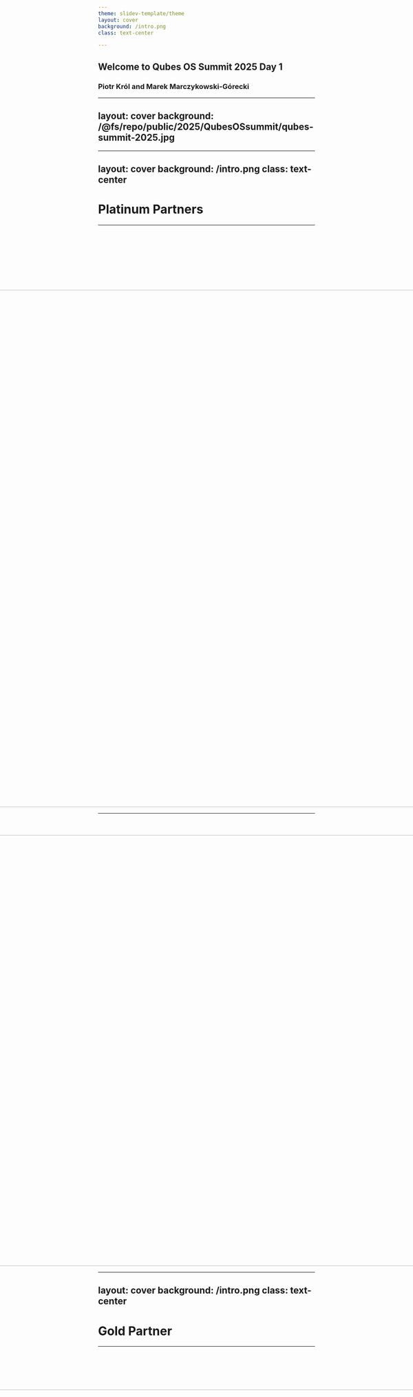 ```yaml
---
theme: slidev-template/theme
layout: cover
background: /intro.png
class: text-center

---
```

## Welcome to Qubes OS Summit 2025 Day 1

### Piotr Król and Marek Marczykowski-Górecki

<!-- markdownlint-disable MD022 MD003 -->
---
layout: cover
background: /@fs/repo/public/2025/QubesOSsummit/qubes-summit-2025.jpg
---

---
layout: cover
background: /intro.png
class: text-center
---
<!-- markdownlint-enable MD022 MD003 -->

# Platinum Partners

---

<div style="display: flex; justify-content: center; align-items: center;
  margin-top:150px;">
  <center>
    <img src="/@fs/repo/public/2024/QubesOSsummit/fopf_logo.png" width="1200">
  </center>
</div>

<!--

Freedom of the Press Foundation’s generous contribution and commitment to
defending press freedom and digital privacy by building secure communication
tools aligns with Qubes OS Summit goals of coordinating Qubes OS and associated
projects development, like SecureDrop, with community.

-->

---

<div style="display: flex; justify-content: center; align-items: center;
  margin-top:50px;">
<center><img src="/@fs/repo/public/2025/QubesOSsummit/ExpressVPN logo-Vertical.png" width="1000"></center>
</div>

<!--

Mullvad’s support for transparency and privacy enhancing technologies is known
in our community. What is more important you can support those who support us
by choosing their products in that way your getting great VPN with possibility
for anonymous or cryptocurrency payment, which is well recognized by
independent reviewers.

-->

<!-- markdownlint-disable MD022 MD003 -->
---
layout: cover
background: /intro.png
class: text-center
---
<!-- markdownlint-enable MD022 MD003 -->

# Gold Partner

---

<div style="display: flex; justify-content: center; align-items: center;
  margin-top:100px;">
<center><img src="/@fs/repo/public/2025/QubesOSsummit/mullvad_logo.png" width="1000"></center>
</div>
---
layout: cover
background: /intro.png
class: text-center
---
<!-- markdownlint-enable MD022 MD003 -->

# Silver Partners

---

<div style="display: flex; justify-content: center; align-items: center; gap: 1rem; height: 20vh;">
  <img src="/@fs/repo/public/2024/QubesOSsummit/novacustom_logo.png" style="max-width: 50%; height: auto;">
  <img src="/@fs/repo/public/2024/QubesOSsummit/nitrokey_logo.png" style="max-width: 80%; height: auto;">
</div>

<div style="display: flex; justify-content: center; align-items: center; height: 20vh;">
  <img src="/@fs/repo/public/2025/QubesOSsummit/power-up-privacy-logo-light.png" style="max-width: 40%; height: auto;">
</div>


<!--

NovaCustom’s deliver Qubes OS Certified Hardware maximizing transparency and
trustworthiness of our computing.

Nitrokey’s secure our digital life with USB FIDO-compliance tokens as well as
hardware with Heads firmware.

You can always thank them by recommending them and their products.

-->

---

# Supporting Contributor

* ## StarApps Ltd

We are grateful for the support from StarApps Ltd., company which use and rely
on Qubes OS and support FOSS philosophy.

---

<img src="/@fs/repo/public/2024/QubesOSsummit/qubes_2024_logo.png">

<div style="display: flex; flex-wrap: wrap; justify-content: center;
  align-items: center;">
  <img src="/@fs/repo/public/2024/QubesOSsummit/qubes_2023_logo.png" alt="Image
    1" style="max-width: 50%; height: auto; margin: 10px;">
  <img src="/@fs/repo/public/2024/QubesOSsummit/qubes_2022_logo.png" alt="Image
    2" style="max-width: 50%; height: auto; margin: 10px;">
  <img src="/@fs/repo/public/2024/QubesOSsummit/qubes_2021_logo.png" alt="Image
    3" style="max-width: 35%; height: auto; margin: 10px;">
  <img src="/@fs/repo/public/2024/QubesOSsummit/qubes_2020_logo.jpeg" alt="Image
    4" style="max-width: 30%; height: auto; margin: 10px;">
  <img src="/@fs/repo/public/2024/QubesOSsummit/qubes_2019_logo.png" alt="Image
    5" style="max-width: 25%; height: auto; margin: 10px;">
</div>

<!--

History

-->

---

# Accomplishments - 2023-2024

* Recap of vision and challenges presented last year.
* We added 50% to Qubes OS Certified Hardware (from 6 to 9)
  - although we have to admit that some old certified hardware is no longer
available,
* Qubes HCL statistics: 1055 (+61)
* Released Qubes OS 4.2 and three subsequent point releases
* Greatly improved updates experience
* Several UX improvements and new GUI tools - including new Qubes Global
  Config, more to come
* fwupd integration installed by default
* Community projects:
  - Automated configurability extended thanks to community contribution from Ben
  Grande in form of [qusal](https://github.com/ben-grande/qusal) based on
  previous unman work.

<!--

Qubes HCL snapshot date 18/09/2024

-->
---

# Accomplishments - 2023-2024

* Event organization improved:
  - A lot external talks in CfP, we had to reject some.
* Coming soon:
  - UEFI Secure Boot integration - more about that in tomorrow's talk.
    + TL;DR we are not there yet, but we are close. safeboot approach is still
  alive.
  - TrenchBoot AEM - we have some exciting news and demo for you.
  - Certified Hardware with Intel Boot Guard and UEFI Capsule Update coming in
  following months.
  - As mentioned last year SMI Transfer Monitor was integrated for Qubes OS
  Certified Hardware MSI PRO Z690-A by Brian Delgado.
    + code is PoC, but it was presented at [vPub 0xB](https://youtu.be/3PmOcjQX-9Y)
    + the challenge would be to make Xen and dom0 aware of that,

<!-- markdownlint-disable MD022 MD003 -->
---
transition: fade
---
<!-- markdownlint-enable MD022 MD003 -->

# Accomplishments - 2022-2023

<center><img src="/@fs/repo/public/2024/QubesOSsummit/qubes_2023_stats.png" width="600"></center>

---

# Accomplishments - 2023-2024

<center><img src="/@fs/repo/public/2024/QubesOSsummit/qubes_2024_stats.png" width="600"></center>

---

<div style="display: flex; flex-wrap: wrap; justify-content: center;
  align-items: center;">
  <img src="/@fs/repo/public/2024/QubesOSsummit/secure_boot_main1.png"
    alt="Image 1" style="max-width: 35%; height: auto; margin: 10px;">
  <img src="/@fs/repo/public/2024/QubesOSsummit/secure_boot_main3.png"
    alt="Image 2" style="max-width: 35%; height: auto; margin: 10px;">
  <img src="/@fs/repo/public/2024/QubesOSsummit/secure_boot_main4.png"
    alt="Image 3" style="max-width: 35%; height: auto; margin: 10px;">
</div>

<!--

- PoC was created during Qubes OS Summit 2023 Hackathon

-->

---

# Vision and challenges - 2024-2025

* Continue growth of number of Qubes OS Certified Hardware
  - Dell OptiPlex 7010/9010 with AEM
  - Odroid H4?
  - Novacustom Laptops
* Finalize Qubes AEM support for Intel
  - Legacy BIOS (through SeaBIOS) is close to be completed.
  - UEFI is planned and founded.
* Finalize Qubes AEM for AMD
  - Waiting for release of documentation by AMD
  - If it would not happen early we have to rely on existing documentation and
    will adjust after that.
* UEFI Secure Boot have to become first-class citizen in Qubes OS.
* Qubes Security Report - road to OSS security leadership.
* More in Marek's talk dedicated to Qubes OS Project plans.

<!--

Not much changed since last year.

-->

---

# What is our lineup this year?

<br>

* ## September 26th: Conference Day 1 and Afterparty

<br>

* ## September 27th: Conference Day 2

<br>

* ## September 28th: Hackathon

<br>

---

# Day 1 agenda

### 10:00-10:25

#### **_Welcome to Qubes OS Summit 2025 Day 1_** - Piotr (3mdeb), Marek (ITL)

### 10:30-11:00

#### **_Qubes OS 4.3 development update_** - Marek (ITL)

### 11:05-11:50

#### **_Qubes OS: Design for Hackers and How To Contribute to GUI Tools_** - Marta (ITL)

### 11:55-12:25

#### **_Have your Qubes and keep it?_** - Matthias Ferdinand

### 12:30-13:00

#### **_Qubes Air: Hardware, Firmware, and Architectural Foundations_** - Michał (3mdeb)

### 13:00-14:30

#### **_Lunch_**

---

# Day 1 agenda

### 14:30-15:00

#### **_Rethinking the compartmentalization experience_** - Alyssa Ross

### 15:05-15:35

#### **_Qubes Air: Opinionated Value Proposition for Security-Conscious Technical Professionals_** - Piotr (3mdeb)

### 15:45-16:15

#### **_Alternative options to signify qube ownership of windows/widgets/... (including more colors)_** - Ali Mirjamali

### 16:20-17:20

#### **_The Future Of Qube Manager: Design Session_** - Christopher (?), Marta (ITL)

### 17:25-17:55

#### **_Using segregation to hyper secure your development environment._** - Rene

### 17:55-18:00

#### **_Closing Notes_** - Piotr (3mdeb)

### 19:30+

#### **_Afterparty_**

<!-- markdownlint-disable MD022 MD003 -->
---
layout: cover
background: /intro.png
class: text-center
---

## Details on

### https://cfp.3mdeb.com/qubes-os-summit-2025/schedule/

### https://events.dasharo.com/event/2/qubes-os-summit-2025

---

<div style="display: flex; flex-wrap: wrap; justify-content: center;
  align-items: center;">
  <img src="/@fs/repo/public/2024/QubesOSsummit/sudblock.jpg" style="max-width:
    50%; height: auto; margin: 10px;">
</div>

<center><img src="/@fs/repo/public/2024/QubesOSsummit/sudblock_address.png"
  style="max-width: 100%"></center>

<div class="absolute left-30px bottom-30px">
  <small>Photo by Maciej Klimiuk</small>
</div>

---

<center><img src="/@fs/repo/public/2024/QubesOSsummit/qoss_format.png"
  style="max-width: 70%"></center>

<center>

https://vpub.dasharo.com

</center>

* Respect Code of Conduct.
* Please follow Safety and Health protocols and respect others.
* Talks are streamed and recorded and will be published on Youtube.
* Drinks and sweets are free.
* Matrix `#qubes-summit:matrix.org` will be used for communication during event.
* In case of any issues please contact with organizers.

---

# Merchandise

<div style="display: flex; flex-wrap: wrap; justify-content: center;
  align-items: center;">
  <img src="/@fs/repo/public/2024/QubesOSsummit/qubes_front.png"
    style="max-width: 35%; height: auto; margin: 10px;">
  <img src="/@fs/repo/public/2024/QubesOSsummit/qubes_back.png"
    style="max-width: 35%">
</div>

* Paid and free merchandise available (at location and in 3mdeb Shop).
* There are also partners selling their merchandise.

<!-- markdownlint-disable MD022 MD003 -->
---
layout: cover
background: /intro.png
class: text-center
---
<!-- markdownlint-enable MD022 MD003 -->

# Q&A
